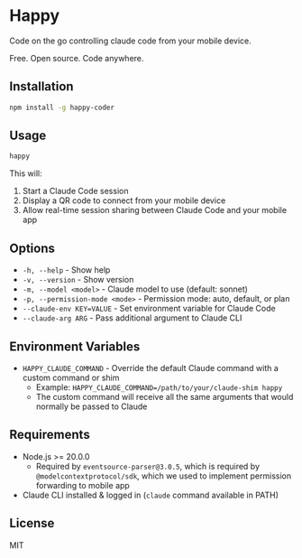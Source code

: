 # Happy

Code on the go controlling claude code from your mobile device.

Free. Open source. Code anywhere.

## Installation

```bash
npm install -g happy-coder
```

## Usage

```bash
happy
```

This will:
1. Start a Claude Code session
2. Display a QR code to connect from your mobile device
3. Allow real-time session sharing between Claude Code and your mobile app

## Options

- `-h, --help` - Show help
- `-v, --version` - Show version
- `-m, --model <model>` - Claude model to use (default: sonnet)
- `-p, --permission-mode <mode>` - Permission mode: auto, default, or plan
- `--claude-env KEY=VALUE` - Set environment variable for Claude Code
- `--claude-arg ARG` - Pass additional argument to Claude CLI

## Environment Variables

- `HAPPY_CLAUDE_COMMAND` - Override the default Claude command with a custom command or shim
  - Example: `HAPPY_CLAUDE_COMMAND=/path/to/your/claude-shim happy`
  - The custom command will receive all the same arguments that would normally be passed to Claude

## Requirements

- Node.js >= 20.0.0
  - Required by `eventsource-parser@3.0.5`, which is required by
  `@modelcontextprotocol/sdk`, which we used to implement permission forwarding
  to mobile app
- Claude CLI installed & logged in (`claude` command available in PATH)

## License

MIT